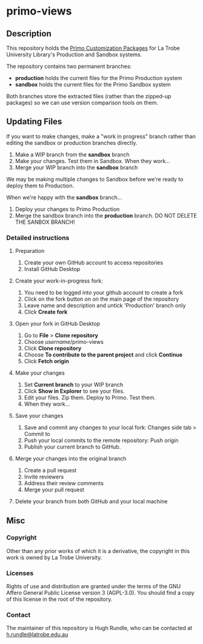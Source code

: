 # primo-views

## Description 
This repository holds the [Primo Customization Packages](https://knowledge.exlibrisgroup.com/Primo/Product_Documentation/Primo/Back_Office_Guide/090Primo_Utilities/The_UI_Customization_Package_Manager) for La Trobe University Library's Production and Sandbox systems.

The repository contains two permanent branches:

- **production** holds the current files for the Primo Production system
- **sandbox** holds the current files for the Primo Sandbox system

Both branches store the extracted files (rather than the zipped-up packages) so we can use version comparison tools on them.


## Updating Files

If you want to make changes, make a "work in progress" branch rather than editing the sandbox or production branches directly.

1. Make a WIP branch from the **sandbox** branch
2. Make your changes. Test them in Sandbox. When they work...
3. Merge your WIP branch into the **sandbox** branch

We may be making multiple changes to Sandbox before we're ready to deploy them to Production.

When we're happy with the **sandbox** branch...
1. Deploy your changes to Primo Production
2. Merge the sandbox branch into the **production** branch. DO NOT DELETE THE SANBOX BRANCH!


### Detailed instructions
1. Preparation
    1. Create your own GitHub account to access repositories
    2. Install GitHub Desktop

2. Create your work-in-progress fork:
    1. You need to be logged into your github account to create a fork
    2. Click on the fork button on on the main page of the repository
    3. Leave name and description and untick 'Production' branch only
    4. Click **Create fork**
    
3. Open your fork in GitHub Desktop
    1. Go to **File** > **Clone repository**
    2. Choose *username*/primo-views
    3. Click **Clone repository**
    4. Choose **To contribute to the parent project** and click **Continue**
    5. Click **Fetch origin**

4. Make your changes 
    1. Set **Current branch** to your WIP branch
    2. Click **Show in Explorer** to see your files.
    3. Edit your files. Zip them. Deploy to Primo. Test them. 
    4. When they work...

5. Save your changes
    1. Save and commit any changes to your local fork: Changes side tab > Commit to <branchname>
    2. Push your local commits to the remote repository: Push origin
    3. Publish your current branch to GitHub.

6. Merge your changes into the original branch
    1. Create a pull request
    2. Invite reviewers
    3. Address their review comments
    4. Merge your pull request

7. Delete your branch from both GitHub and your local machine


## Misc

### Copyright

Other than any prior works of which it is a derivative, the copyright in this work is owned by La Trobe University.

### Licenses

Rights of use and distribution are granted under the terms of the GNU Affero General Public License version 3 (AGPL-3.0). You should find a copy of this license in the root of the repository.

### Contact

The maintainer of this repository is Hugh Rundle, who can be contacted at h.rundle@latrobe.edu.au

